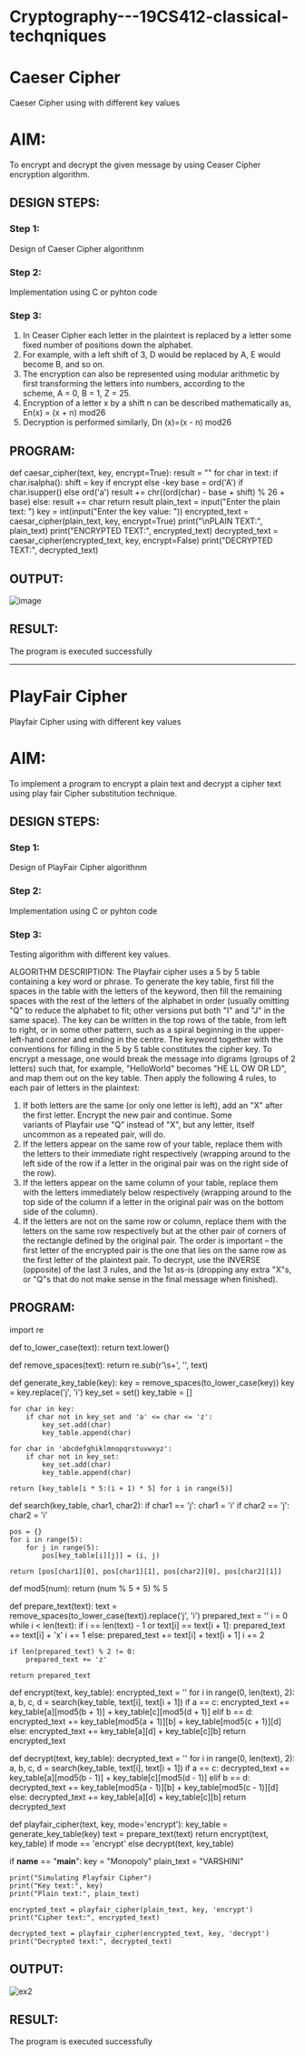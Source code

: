 # Cryptography---19CS412-classical-techqniques
# Caeser Cipher
Caeser Cipher using with different key values

# AIM:

To encrypt and decrypt the given message by using Ceaser Cipher encryption algorithm.


## DESIGN STEPS:

### Step 1:

Design of Caeser Cipher algorithnm 

### Step 2:

Implementation using C or pyhton code

### Step 3:

1.	In Ceaser Cipher each letter in the plaintext is replaced by a letter some fixed number of positions down the alphabet.
2.	For example, with a left shift of 3, D would be replaced by A, E would become B, and so on.
3.	The encryption can also be represented using modular arithmetic by first transforming the letters into numbers, according to the   
    scheme, A = 0, B = 1, Z = 25.
4.	Encryption of a letter x by a shift n can be described mathematically as,
                       En(x) = (x + n) mod26
5.	Decryption is performed similarly,
                       Dn (x)=(x - n) mod26


## PROGRAM:
def caesar_cipher(text, key, encrypt=True):
    result = ""
    for char in text:
        if char.isalpha():
            shift = key if encrypt else -key
            base = ord('A') if char.isupper() else ord('a')
            result += chr((ord(char) - base + shift) % 26 + base)
        else:
            result += char
    return result
plain_text = input("Enter the plain text: ")
key = int(input("Enter the key value: "))
encrypted_text = caesar_cipher(plain_text, key, encrypt=True)
print("\nPLAIN TEXT:", plain_text)
print("ENCRYPTED TEXT:", encrypted_text)
decrypted_text = caesar_cipher(encrypted_text, key, encrypt=False)
print("DECRYPTED TEXT:", decrypted_text)

## OUTPUT:
![image](https://github.com/user-attachments/assets/aa88c4ca-f844-40b7-9993-f212a41de6d3)

## RESULT:
The program is executed successfully

---------------------------------

# PlayFair Cipher
Playfair Cipher using with different key values

# AIM:

To implement a program to encrypt a plain text and decrypt a cipher text using play fair Cipher substitution technique.

 
## DESIGN STEPS:

### Step 1:

Design of PlayFair Cipher algorithnm 

### Step 2:

Implementation using C or pyhton code

### Step 3:

Testing algorithm with different key values. 

ALGORITHM DESCRIPTION:
The Playfair cipher uses a 5 by 5 table containing a key word or phrase. To generate the key table, first fill the spaces in the table with the letters of the keyword, then fill the remaining spaces with the rest of the letters of the alphabet in order (usually omitting "Q" to reduce the alphabet to fit; other versions put both "I" and "J" in the same space). The key can be written in the top rows of the table, from left to right, or in some other pattern, such as a spiral beginning in the upper-left-hand corner and ending in the centre.
The keyword together with the conventions for filling in the 5 by 5 table constitutes the cipher key. To encrypt a message, one would break the message into digrams (groups of 2 letters) such that, for example, "HelloWorld" becomes "HE LL OW OR LD", and map them out on the key table. Then apply the following 4 rules, to each pair of letters in the plaintext:
1.	If both letters are the same (or only one letter is left), add an "X" after the first letter. Encrypt the new pair and continue. Some   
   variants of Playfair use "Q" instead of "X", but any letter, itself uncommon as a repeated pair, will do.
2.	If the letters appear on the same row of your table, replace them with the letters to their immediate right respectively (wrapping 
   around to the left side of the row if a letter in the original pair was on the right side of the row).
3.	If the letters appear on the same column of your table, replace them with the letters immediately below respectively (wrapping around 
   to the top side of the column if a letter in the original pair was on the bottom side of the column).
4.	If the letters are not on the same row or column, replace them with the letters on the same row respectively but at the other pair of 
   corners of the rectangle defined by the original pair. The order is important – the first letter of the encrypted pair is the one that 
    lies on the same row as the first letter of the plaintext pair.
To decrypt, use the INVERSE (opposite) of the last 3 rules, and the 1st as-is (dropping any extra "X"s, or "Q"s that do not make sense in the final message when finished).


## PROGRAM:
import re

def to_lower_case(text):
    return text.lower()

def remove_spaces(text):
    return re.sub(r'\s+', '', text)

def generate_key_table(key):
    key = remove_spaces(to_lower_case(key))
    key = key.replace('j', 'i')
    key_set = set()
    key_table = []
    
    for char in key:
        if char not in key_set and 'a' <= char <= 'z':
            key_set.add(char)
            key_table.append(char)
    
    for char in 'abcdefghiklmnopqrstuvwxyz':
        if char not in key_set:
            key_set.add(char)
            key_table.append(char)
    
    return [key_table[i * 5:(i + 1) * 5] for i in range(5)]

def search(key_table, char1, char2):
    if char1 == 'j':
        char1 = 'i'
    if char2 == 'j':
        char2 = 'i'
    
    pos = {}
    for i in range(5):
        for j in range(5):
            pos[key_table[i][j]] = (i, j)
    
    return [pos[char1][0], pos[char1][1], pos[char2][0], pos[char2][1]]

def mod5(num):
    return (num % 5 + 5) % 5

def prepare_text(text):
    text = remove_spaces(to_lower_case(text)).replace('j', 'i')
    prepared_text = ''
    i = 0
    while i < len(text):
        if i == len(text) - 1 or text[i] == text[i + 1]:
            prepared_text += text[i] + 'x'
            i += 1
        else:
            prepared_text += text[i] + text[i + 1]
            i += 2
    
    if len(prepared_text) % 2 != 0:
        prepared_text += 'z'
    
    return prepared_text

def encrypt(text, key_table):
    encrypted_text = ''
    for i in range(0, len(text), 2):
        a, b, c, d = search(key_table, text[i], text[i + 1])
        if a == c:
            encrypted_text += key_table[a][mod5(b + 1)] + key_table[c][mod5(d + 1)]
        elif b == d:
            encrypted_text += key_table[mod5(a + 1)][b] + key_table[mod5(c + 1)][d]
        else:
            encrypted_text += key_table[a][d] + key_table[c][b]
    return encrypted_text

def decrypt(text, key_table):
    decrypted_text = ''
    for i in range(0, len(text), 2):
        a, b, c, d = search(key_table, text[i], text[i + 1])
        if a == c:
            decrypted_text += key_table[a][mod5(b - 1)] + key_table[c][mod5(d - 1)]
        elif b == d:
            decrypted_text += key_table[mod5(a - 1)][b] + key_table[mod5(c - 1)][d]
        else:
            decrypted_text += key_table[a][d] + key_table[c][b]
    return decrypted_text

def playfair_cipher(text, key, mode='encrypt'):
    key_table = generate_key_table(key)
    text = prepare_text(text)
    return encrypt(text, key_table) if mode == 'encrypt' else decrypt(text, key_table)

if __name__ == "__main__":
    key = "Monopoly"
    plain_text = "VARSHINI"
    
    print("Simulating Playfair Cipher")
    print("Key text:", key)
    print("Plain text:", plain_text)
    
    encrypted_text = playfair_cipher(plain_text, key, 'encrypt')
    print("Cipher text:", encrypted_text)
    
    decrypted_text = playfair_cipher(encrypted_text, key, 'decrypt')
    print("Decrypted text:", decrypted_text)

## OUTPUT:
![ex2](https://github.com/user-attachments/assets/6d1171db-e1f0-49c4-a589-6026302198ef)

## RESULT:
The program is executed successfully

